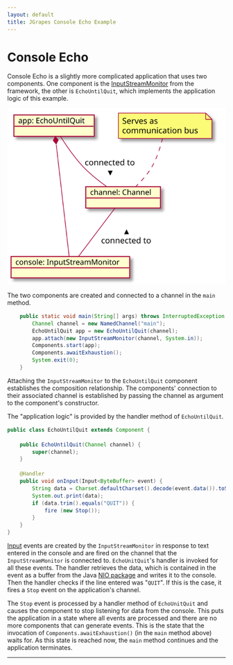 ```yaml
---
layout: default
title: JGrapes Console Echo Example
---
```


Console Echo
============

Console Echo is a slightly more complicated application that
uses two components. One component is the 
[InputStreamMonitor](latest-release/javadoc/index.html?org/jgrapes/io/InputStreamMonitor.html) from the framework,
the other is `EchoUntilQuit`, which implements the application logic of 
this example.

![Structure](ConsoleEchoApp.svg)

The two components are created and connected to a channel in the `main` method.

```java
    public static void main(String[] args) throws InterruptedException {
        Channel channel = new NamedChannel("main");
        EchoUntilQuit app = new EchoUntilQuit(channel);
        app.attach(new InputStreamMonitor(channel, System.in));
        Components.start(app);
        Components.awaitExhaustion();
        System.exit(0);
    }
```

Attaching the `InputStreamMonitor` to the `EchoUntilQuit` component 
establishes the composition relationship. The components' connection
to their associated channel is established by passing the channel
as argument to the component's constructor.

The "application logic" is provided by the handler method of `EchoUntilQuit`.

```java
public class EchoUntilQuit extends Component {

    public EchoUntilQuit(Channel channel) {
        super(channel);
    }

    @Handler
    public void onInput(Input<ByteBuffer> event) {
        String data = Charset.defaultCharset().decode(event.data()).toString();
        System.out.print(data);
        if (data.trim().equals("QUIT")) {
            fire (new Stop());
        }
    }
}
```

[Input](latest-release/javadoc/index.html?org/jgrapes/io/events/Input.html)
events are created by the `InputStreamMonitor` 
in response to text entered in the console and are fired on the channel
that the `InputStreamMonitor` is connected to. `EchoUnitQuit`'s handler is 
invoked for all these events. The handler retrieves the data, which is 
contained in the event as a buffer from the Java 
[NIO package](https://docs.oracle.com/javase/8/docs/api/index.html?java/nio/package-summary.html) and writes it to the console. Then the handler checks if the 
line entered was "`QUIT`". If this is the case, it fires a `Stop` event 
on the application's channel.

The `Stop` event is processed by a handler method of `EchoUnitQuit` and 
causes the component to stop listening for data from the console. This
puts the application in a state where all events are processed and 
there are no more components that can generate events. This is the
state that the invocation of `Components.awaitExhaustion()` 
(in the `main` method above) waits for. As this state is reached now, the
`main` method continues and the application terminates.

---
